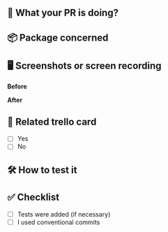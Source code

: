 <!-- Feel free to remove any section you don't need -->

## 🐻 What your PR is doing?

<!--  Describe briefly what your Pull Request is doing -->

## 📦 Package concerned

<!--
  Uncomment the ones concerned
- @bearer/cli
- @bearer/core
- @bearer/intents
- @bearer/legacy-cli
- @bearer/templates
- @bearer/transpiler
- @bearer/types
- @bearer/ui
- none
- all
 -->

## 🖥 Screenshots or screen recording

<!-- record terminal (macOS) https://github.com/asciinema/asciinema -->

<!-- Before your changes -->

**Before**

<!-- After your changes -->

**After**

## 🐺 Related trello card

- [ ] Yes <!--  If yes, then please attach trello card in trello by using power ups -->
- [ ] No

## 🛠 How to test it

<!-- Provide any helpful for reviewers to test your changes -->

## ✅ Checklist

- [ ] Tests were added (if necessary)
- [ ] I used conventional commits

